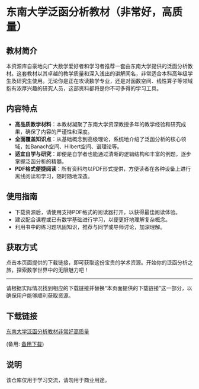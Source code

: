 # 东南大学泛函分析教材（非常好，高质量）

## 教材简介

本资源库自豪地向广大数学爱好者和学习者推荐一套由东南大学提供的泛函分析教材。这套教材以其卓越的教学质量和深入浅出的讲解闻名，非常适合本科高年级学生及研究生使用。无论你是正在攻读数学专业，还是对函数空间、线性算子等领域抱有浓厚兴趣的研究人员，这部资料都将是你不可多得的学习工具。

## 内容特点

- **高品质教学材料**：本教材凝聚了东南大学资深教授多年的教学经验和研究成果，确保了内容的严谨性和深度。
- **全面覆盖知识点**：从基础概念到高级理论，系统地介绍了泛函分析的核心领域，如Banach空间、Hilbert空间、谱理论等。
- **适宜自学与研究**：即便是自学者也能通过清晰的逻辑结构和丰富的例题，逐步掌握泛函分析的精髓。
- **PDF格式便捷阅读**：所有资料均以PDF形式提供，方便读者在各种设备上进行离线阅读和学习，随时随地深造。

## 使用指南

- 下载资源后，请使用支持PDF格式的阅读器打开，以获得最佳阅读体验。
- 建议配合课程或已有数学基础进行学习，以便更好地理解复杂概念。
- 利用书中的练习题巩固知识，推荐与同学或导师讨论，加深理解。

## 获取方式

点击本页面提供的下载链接，即可获取这份宝贵的学术资源。开始你的泛函分析之旅，探索数学世界中的无限魅力吧！

---

请根据实际情况找到相应的下载链接并替换“本页面提供的下载链接”这一部分，以确保用户能够顺利获取资源。

## 下载链接
[东南大学泛函分析教材非常好高质量](https://pan.quark.cn/s/36b1eca4627c) 

(备用: [备用下载](https://pan.baidu.com/s/1U0bjr5FFM5M5RsOEJx9KrA?pwd=1234))

## 说明

该仓库仅用于学习交流，请勿用于商业用途。
